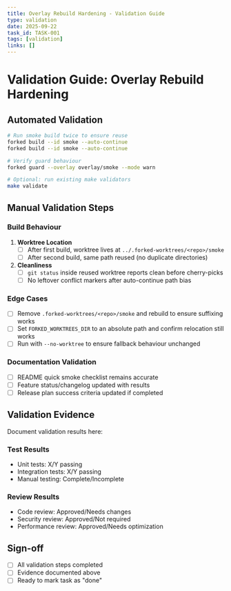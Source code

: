 ```yaml
---
title: Overlay Rebuild Hardening - Validation Guide
type: validation
date: 2025-09-22
task_id: TASK-001
tags: [validation]
links: []
---
```


# Validation Guide: Overlay Rebuild Hardening

## Automated Validation
```bash
# Run smoke build twice to ensure reuse
forked build --id smoke --auto-continue
forked build --id smoke --auto-continue

# Verify guard behaviour
forked guard --overlay overlay/smoke --mode warn

# Optional: run existing make validators
make validate
```

## Manual Validation Steps

### Build Behaviour
1. **Worktree Location**
   - [ ] After first build, worktree lives at `../.forked-worktrees/<repo>/smoke`
   - [ ] After second build, same path reused (no duplicate directories)
2. **Cleanliness**
   - [ ] `git status` inside reused worktree reports clean before cherry-picks
   - [ ] No leftover conflict markers after auto-continue path bias

### Edge Cases
- [ ] Remove `.forked-worktrees/<repo>/smoke` and rebuild to ensure suffixing works
- [ ] Set `FORKED_WORKTREES_DIR` to an absolute path and confirm relocation still works
- [ ] Run with `--no-worktree` to ensure fallback behaviour unchanged

### Documentation Validation
- [ ] README quick smoke checklist remains accurate
- [ ] Feature status/changelog updated with results
- [ ] Release plan success criteria updated if completed

## Validation Evidence
Document validation results here:

### Test Results
- Unit tests: X/Y passing
- Integration tests: X/Y passing
- Manual testing: Complete/Incomplete

### Review Results
- Code review: Approved/Needs changes
- Security review: Approved/Not required
- Performance review: Approved/Needs optimization

## Sign-off
- [ ] All validation steps completed
- [ ] Evidence documented above
- [ ] Ready to mark task as "done"
